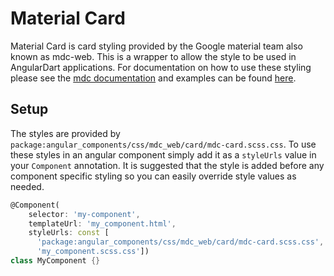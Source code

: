# Material Card

Material Card is card styling provided by the Google material team also known as
mdc-web. This is a wrapper to allow the style to be used in AngularDart
applications. For documentation on how to use these styling please see the [mdc
documentation][docs] and examples can be found [here][demo].

[docs]: https://github.com/material-components/material-components-web/tree/master/packages/mdc-card
[demo]: https://material-components-web.appspot.com/card.html

## Setup

The styles are provided by
`package:angular_components/css/mdc_web/card/mdc-card.scss.css`. To use
these styles in an angular component simply add it as a `styleUrls` value in
your `Component` annotation. It is suggested that the style is added before any
component specific styling so you can easily override style values as needed.

```dart
@Component(
    selector: 'my-component',
    templateUrl: 'my_component.html',
    styleUrls: const [
      'package:angular_components/css/mdc_web/card/mdc-card.scss.css',
      'my_component.scss.css'])
class MyComponent {}
```


